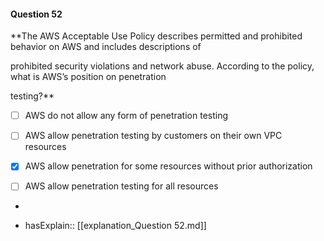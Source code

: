 #### Question  52


**The AWS Acceptable Use Policy describes permitted and prohibited behavior on AWS and includes descriptions of

prohibited security violations and network abuse. According to the policy, what is AWS’s position on penetration

testing?**


- [ ] AWS do not allow any form of penetration testing


- [ ] AWS allow penetration testing by customers on their own VPC resources


- [x] AWS allow penetration for some resources without prior authorization


- [ ] AWS allow penetration testing for all resources


*

- hasExplain:: [[explanation_Question  52.md]]